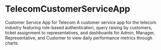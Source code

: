 # TelecomCustomerServiceApp
Customer Service App for Telecom A customer service app for the telecom industry featuring role-based authentication, query raising by customers, ticket assignment to representatives, and dashboards for Admin, Manager, Representative, and Customer to view daily performance metrics through charts.
